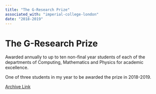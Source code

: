 ```yaml
---
title: "The G-Research Prize"
associated_with: "imperial-college-london"
date: "2018-2019"
---
```


# The G-Research Prize

Awarded annually to up to ten non-final year students of each of the departments of Computing, Mathematics and Physics for academic excellence.

One of three students in my year to be awarded the prize in 2018-2019.

[Archive Link](https://web.archive.org/web/20191002195300/https://www.imperial.ac.uk/computing/prospective-students/distinguished-projects/ug-prizes/)
